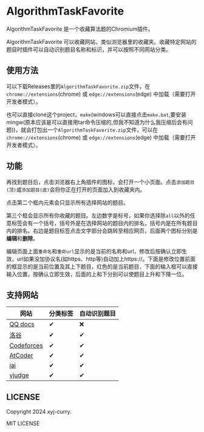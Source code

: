 # AlgorithmTaskFavorite
AlgorithmTaskFavorite 是一个收藏算法题的Chromium插件。

AlgorithmTaskFavorite 可以收藏网站，类似浏览器里的收藏夹。收藏特定网站的题目时插件可以自动识别题目名称和标识，并可以按照不同网站分类。

## 使用方法
可以下载Releases里的`AlgorithmTaskFavorite.zip`文件，在 `chrome://extensions`(chrome) 或 `edge://extensions`(edge) 中加载（需要打开开发者模式）。

也可以直接clone这个project，`make`(windows可以直接点击`make.bat`,要安装mingw(原本应该是可以直接用tar命令压缩的,但我不知道为什么我压缩后会有问题))，就会打包出一个`AlgorithmTaskFavorite.zip`文件，可以在 `chrome://extensions`(chrome) 或 `edge://extensions`(edge) 中加载（需要打开开发者模式）。

## 功能
再找到题目后，点击浏览器右上角插件的图标，会打开一个小页面。点击`添加题目(顶)`或`添加题目(底)`会将你正在打开的页面加入到收藏夹内。

点击第二个框内元素会只显示所有选择网站的题目。

第三个框会显示所有你收藏的题目。左边数字是标号，如果你选择除`all`以外的任意标签会有一个括号，括号外是在选择网站的题目内的排名，括号内是在所有题目内的排名。右边是题目标签点击文字部分会跳转至相应网页，后面两个图标分别是**编辑**和**删除**。

编辑页面上面`重命名`和`重命url`显示的是当前的名称和url，修改后按确认立即生效，url如果没加协议名(如https、http等)自动加上https://。下面是修改位置前面的框显示的是当前位置及其上下题目，红色的是当前题目，下面的输入框可以直接输入位置，按确认立即生效，后面的上和下分别可以使题目上升和下降一位。

## 支持网站
|网站									|分类标签	|自动识别题目	|
|---------------------------------------|-------|-----------|
|[QQ docs](https://docs.qq.com)			|✔		|❌			|
|[洛谷](https://www.luogu.com.cn)		|✔		|✔			|
|[Codeforces](https://codeforces.com)	|✔		|✔			|
|[AtCoder](https://atcoder.jp)			|✔		|✔			|
|[iai](https://iai.sh.cn)				|✔		|✔			|
|[vjudge](https://vjudge.net)			|✔		|✔			|

## LICENSE
Copyright 2024 xyj-curry.

MIT LICENSE